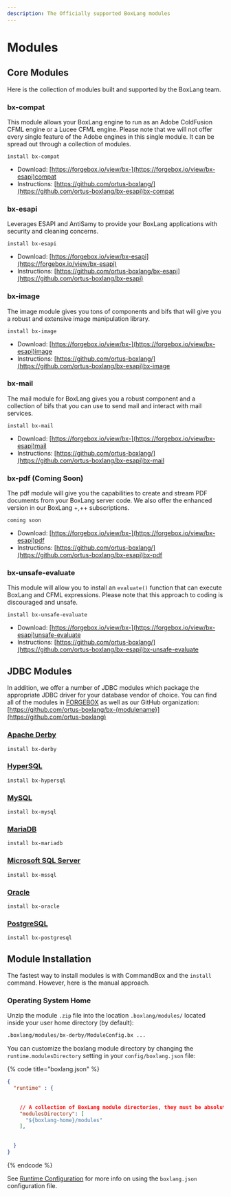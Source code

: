 ```yaml
---
description: The Officially supported BoxLang modules
---
```


# Modules

## Core Modules

Here is the collection of modules built and supported by the BoxLang team.

### bx-compat

This module allows your BoxLang engine to run as an Adobe ColdFusion CFML engine or a Lucee CFML engine.  Please note that we will not offer every single feature of the Adobe engines in this single module.  It can be spread out through a collection of modules.

```
install bx-compat
```

* Download: [https://forgebox.io/view/bx-](https://forgebox.io/view/bx-esapi)compat
* Instructions: [https://github.com/ortus-boxlang/](https://github.com/ortus-boxlang/bx-esapi)bx-compat

### bx-esapi

Leverages ESAPI and AntiSamy to provide your BoxLang applications with security and cleaning concerns.

```
install bx-esapi
```

* Download: [https://forgebox.io/view/bx-esapi](https://forgebox.io/view/bx-esapi)
* Instructions: [https://github.com/ortus-boxlang/bx-esapi](https://github.com/ortus-boxlang/bx-esapi)

### bx-image

The image module gives you tons of components and bifs that will give you a robust and extensive image manipulation library.

```
install bx-image
```

* Download: [https://forgebox.io/view/bx-](https://forgebox.io/view/bx-esapi)image
* Instructions: [https://github.com/ortus-boxlang/](https://github.com/ortus-boxlang/bx-esapi)bx-image

### bx-mail

The mail module for BoxLang gives you a robust component and a collection of bifs that you can use to send mail and interact with mail services.

```
install bx-mail
```

* Download: [https://forgebox.io/view/bx-](https://forgebox.io/view/bx-esapi)mail
* Instructions: [https://github.com/ortus-boxlang/](https://github.com/ortus-boxlang/bx-esapi)bx-mail

### bx-pdf (Coming Soon)

The pdf module will give you the capabilities to create and stream PDF documents from your BoxLang server code.  We also offer the enhanced version in our BoxLang +,++ subscriptions.

```
coming soon
```

* Download: [https://forgebox.io/view/bx-](https://forgebox.io/view/bx-esapi)pdf
* Instructions: [https://github.com/ortus-boxlang/](https://github.com/ortus-boxlang/bx-esapi)bx-pdf

### bx-unsafe-evaluate

This module will allow you to install an `evaluate()` function that can execute BoxLang and CFML expressions.  Please note that this approach to coding is discouraged and unsafe.

```
install bx-unsafe-evaluate
```

* Download: [https://forgebox.io/view/bx-](https://forgebox.io/view/bx-esapi)unsafe-evaluate
* Instructions: [https://github.com/ortus-boxlang/](https://github.com/ortus-boxlang/bx-esapi)bx-unsafe-evaluate



## JDBC Modules

In addition, we offer a number of JDBC modules which package the appropriate JDBC driver for your database vendor of choice.  You can find all of the modules in [FORGEBOX](https://www.forgebox.io) as well as our GitHub organization: [https://github.com/ortus-boxlang/bx-{modulename}](https://github.com/ortus-boxlang)

### [Apache Derby](https://forgebox.io/view/bx-derby)

```
install bx-derby
```

### [HyperSQL](https://ortus-temp.s3.amazonaws.com/boxlang-modules/bx-hypersql/bx-hypersql-1.0.0.zip)

```
install bx-hypersql
```

### [MySQL](https://forgebox.io/view/bx-mysql)

```
install bx-mysql
```

### [MariaDB](https://forgebox.io/view/bx-mariadb)

```
install bx-mariadb
```

### [Microsoft SQL Server](https://forgebox.io/view/bx-mssql)

```
install bx-mssql
```

### [Oracle](https://forgebox.io/view/bx-oracle)

```
install bx-oracle
```

### [PostgreSQL](https://forgebox.io/view/bx-postgresql)

```
install bx-postgresql
```

## Module Installation

The fastest way to install modules is with CommandBox and the `install` command.  However, here is the manual approach.

### Operating System Home

Unzip the module `.zip` file into the location `.boxlang/modules/` located inside your user home directory (by default):

```bash
.boxlang/modules/bx-derby/ModuleConfig.bx ...
```

You can customize the boxlang module directory by changing the `runtime.modulesDirectory` setting in your `config/boxlang.json` file:

{% code title="boxlang.json" %}
```json
{
  "runtime" : {
    
    
    // A collection of BoxLang module directories, they must be absolute paths
    "modulesDirectory": [
      "${boxlang-home}/modules"
    ],
    
    
  }
}
```
{% endcode %}

See [Runtime Configuration](../configuration.md) for more info on using the `boxlang.json` configuration file.
